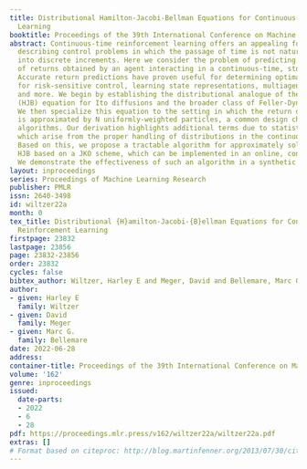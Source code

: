 ```yaml
---
title: Distributional Hamilton-Jacobi-Bellman Equations for Continuous-Time Reinforcement
  Learning
booktitle: Proceedings of the 39th International Conference on Machine Learning
abstract: Continuous-time reinforcement learning offers an appealing formalism for
  describing control problems in which the passage of time is not naturally divided
  into discrete increments. Here we consider the problem of predicting the distribution
  of returns obtained by an agent interacting in a continuous-time, stochastic environment.
  Accurate return predictions have proven useful for determining optimal policies
  for risk-sensitive control, learning state representations, multiagent coordination,
  and more. We begin by establishing the distributional analogue of the Hamilton-Jacobi-Bellman
  (HJB) equation for Ito diffusions and the broader class of Feller-Dynkin processes.
  We then specialize this equation to the setting in which the return distribution
  is approximated by N uniformly-weighted particles, a common design choice in distributional
  algorithms. Our derivation highlights additional terms due to statistical diffusivity
  which arise from the proper handling of distributions in the continuous-time setting.
  Based on this, we propose a tractable algorithm for approximately solving the distributional
  HJB based on a JKO scheme, which can be implemented in an online, control algorithm.
  We demonstrate the effectiveness of such an algorithm in a synthetic control problem.
layout: inproceedings
series: Proceedings of Machine Learning Research
publisher: PMLR
issn: 2640-3498
id: wiltzer22a
month: 0
tex_title: Distributional {H}amilton-Jacobi-{B}ellman Equations for Continuous-Time
  Reinforcement Learning
firstpage: 23832
lastpage: 23856
page: 23832-23856
order: 23832
cycles: false
bibtex_author: Wiltzer, Harley E and Meger, David and Bellemare, Marc G.
author:
- given: Harley E
  family: Wiltzer
- given: David
  family: Meger
- given: Marc G.
  family: Bellemare
date: 2022-06-28
address:
container-title: Proceedings of the 39th International Conference on Machine Learning
volume: '162'
genre: inproceedings
issued:
  date-parts:
  - 2022
  - 6
  - 28
pdf: https://proceedings.mlr.press/v162/wiltzer22a/wiltzer22a.pdf
extras: []
# Format based on citeproc: http://blog.martinfenner.org/2013/07/30/citeproc-yaml-for-bibliographies/
---
```

